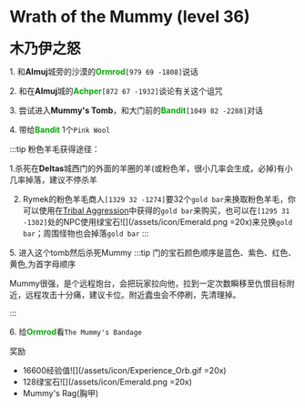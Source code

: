 # Wrath of the Mummy (level 36)
<span style="font-size: 25px;">**木乃伊之怒**</span>




<span class="stage-index">1.</span> 和**Almuj**城旁的沙漠的<font color=00AA00>**Ormrod**</font>`[979 69 -1808]`说话

<span class="stage-index">2.</span> 和在**Almuj**城的<font color=00AA00>**Achper**</font>`[872 67 -1932]`谈论有关这个诅咒

<span class="stage-index">3.</span> 尝试进入**Mummy's Tomb**，和大门前的<font color=00AA00>**Bandit**</font>`[1049 82 -2288]`对话

<span class="stage-index">4.</span> 带给<font color=00AA00>**Bandit**</font> 1个`Pink Wool`

:::tip
粉色羊毛获得途径：

1.杀死在**Deltas**城西门的外面的羊圈的羊(或粉色羊，很小几率会生成，必掉)有小几率掉落，建议不停杀羊

2. Rymek的粉色羊毛商人`[1329 32 -1274]`要32个`gold bar`来换取粉色羊毛，你可以使用在[Tribal Aggression](/quests/lvl31-40/level%2035%20-%20tribal%20aggression.html)中获得的`gold bar`来购买，也可以在`[1295 31 -1302]`处的NPC使用绿宝石![](/assets/icon/Emerald.png =20x)来兑换`gold bar`；周围怪物也会掉落`gold bar`
:::

<span class="stage-index">5.</span> 进入这个tomb然后杀死Mummy
:::tip
门的宝石颜色顺序是蓝色、紫色、红色、黄色,为首字母顺序

Mummy很强，是个远程炮台，会把玩家拉向他，拉到一定次数瞬移至仇恨目标附近，远程攻击十分痛，建议卡位。附近蠹虫会不停刷，先清理掉。

:::

<span class="stage-index">6.</span> 给<font color=00AA00>**Ormrod**</font>看`The Mummy's Bandage`

奖励
+ 16600经验值![](/assets/icon/Experience_Orb.gif =20x)
+ 128绿宝石![](/assets/icon/Emerald.png =20x)
+ Mummy's Rag(胸甲)